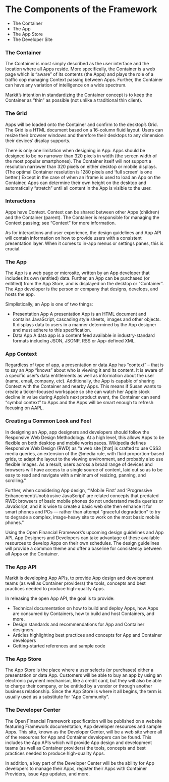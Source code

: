 # The Components of the Framework

* The Container
* The App
* The App Store
* The Developer Site

### The Container

The Container is most simply described as the user interface and the location where all Apps reside. More specifically, the Container is a web page which is “aware” of its contents (the Apps) and plays the role of a traffic cop managing Context passing between Apps. Further, the Container can have any variation of intelligence on a wide spectrum. 

Markit’s intention in standardizing the Container concept is to keep the Container as “thin” as possible (not unlike a traditional thin client).

### The Grid

Apps will be loaded onto the Container and confirm to the desktop’s Grid. The Grid is a HTML document based on a 16-column fluid layout. Users can resize their browser windows and therefore their desktops to any dimension their devices’ display supports. 

There is only one limitation when designing in App: Apps should be designed to be no narrower than 320 pixels in width (the screen width of the most popular smartphones). The Container itself will not support a resolution narrower than 320 pixels on either desktop or mobile displays. (The optimal Container resolution is 1280 pixels and ‘full screen’ is one better.) Except in the case of when an iframe is used to load an App on the Container, Apps can determine their own height on the desktop and automatically “stretch” until all content in the App is visible to the user.

### Interactions

Apps have Context. Context can be shared between other Apps (children) and the Container (parent). The Container is responsible for managing the Context passing; see “Context” for more information. 

As for interactions and user experience, the design guidelines and App API will contain information on how to provide users with a consistent presentation layer. When it comes to in-app menus or settings panes, this is crucial. 

### The App

The App is a web page or microsite, written by an App developer that includes its own (entitled) data. Further, an App can be purchased (or entitled) from the App Store, and is displayed on the desktop or “Container”. The App developer is the person or company that designs, develops, and hosts the app.

Simplistically, an App is one of two things:

* Presentation App	A presentation App is an HTML document and contains JavaScript, cascading style sheets, images and other objects. It displays data to users in a manner determined by the App designer and must adhere to this specification.
* Data App	A data app is a content feed available in industry-standard formats including JSON, JSONP, RSS or App-defined XML.

### App Context

Regardless of type of app, a presentation or data App has “context” – that is to say an App “knows” about who is viewing it and its content. It is aware of a specific user’s data entitlements as well as information about the user (name, email, company, etc). Additionally, the App is capable of sharing Context with the Container and nearby Apps. This means if Susan wants to create a ticker-focused workspace so she can watch her Apple stock decline in value during Apple’s next product event, the Container can send “symbol context” to Apps and the Apps will be smart enough to refresh focusing on AAPL.

### Creating a Common Look and Feel

In designing an App, app designers and developers should follow the Responsive Web Design Methodology. At a high level, this allows Apps to be flexible on both desktop and mobile workspaces. Wikipedia defines Responsive Web Design (RWD) as “a web site [that] is crafted to use CSS3 media queries, an extension of the @media rule, with fluid proportion-based grids, to adapt the layout to the viewing environment, and probably also use flexible images. As a result, users across a broad range of devices and browsers will have access to a single source of content, laid out so as to be easy to read and navigate with a minimum of resizing, panning, and scrolling.”

Further, when considering App design, “’Mobile First’ and ‘Progressive Enhancement/Unobtrusive JavaScript’ are related concepts that predated RWD: browsers of basic mobile phones do not understand media queries or JavaScript, and it is wise to create a basic web site then enhance it for smart phones and PCs — rather than attempt "graceful degradation" to try to degrade a complex, image-heavy site to work on the most basic mobile phones.”

Using the Open Financial Framework’s upcoming design guidelines and App API, App Designers and Developers can take advantage of these available resources to develop Apps on their own schedules. The design guidelines will provide a common theme and offer a baseline for consistency between all Apps on the Container. 

### The App API

Markit is developing App APIs, to provide App design and development teams (as well as Container providers) the tools, concepts and best practices needed to produce high-quality Apps.

In releasing the open App API, the goal is to provide:

* Technical documentation on how to build and deploy Apps, how Apps are consumed by Containers, how to build and host Containers, and more.
* Design standards and recommendations for App and Container designers.
* Articles highlighting best practices and concepts for App and Container developers
* Getting-started references and sample code 

### The App Store

The App Store is the place where a user selects (or purchases) either a presentation or data App. Customers will be able to buy an app by using an electronic payment mechanism, like a credit card, but they will also be able to charge their company, or be entitled by a vendor or through another business relationship. Since the App Store is where it all begins, the term is usually used as a substitute for “App Community”.

### The Developer Center

The Open Financial Framework specification will be published on a website featuring Framework documentation, App developer resources and sample Apps. This site, known as the Developer Center, will be a web site where all of the resources for App and Container developers can be found. This includes the App APIs which will provide App design and development teams (as well as Container providers) the tools, concepts and best practices needed to produce high-quality Apps.

In addition, a key part of the Developer Center will be the ability for App developers to manage their Apps, register their Apps with Container Providers, issue App updates, and more.
